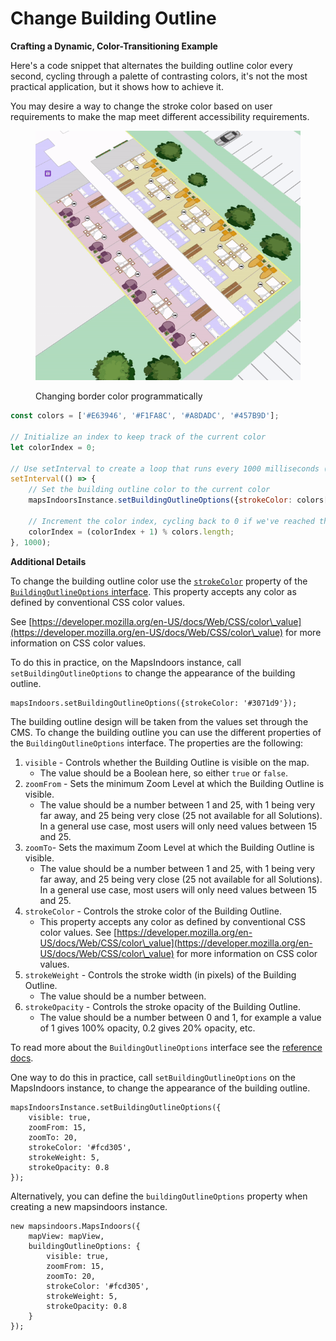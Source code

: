 # Change Building Outline

**Crafting a Dynamic, Color-Transitioning Example**

Here's a code snippet that alternates the building outline color every second, cycling through a palette of contrasting colors, it's not the most practical application, but it shows how to achieve it.

You may desire a way to change the stroke color based on user requirements to make the map meet different accessibility requirements.

<figure><img src="../../.gitbook/assets/stroke_color.gif" alt=""><figcaption><p>Changing border color programmatically</p></figcaption></figure>

```javascript
const colors = ['#E63946', '#F1FA8C', '#A8DADC', '#457B9D'];

// Initialize an index to keep track of the current color
let colorIndex = 0;

// Use setInterval to create a loop that runs every 1000 milliseconds (1 second)
setInterval(() => {
    // Set the building outline color to the current color
    mapsIndoorsInstance.setBuildingOutlineOptions({strokeColor: colors[colorIndex]});

    // Increment the color index, cycling back to 0 if we've reached the end of the colors array
    colorIndex = (colorIndex + 1) % colors.length;
}, 1000);
```

**Additional Details**

To change the building outline color use the [`strokeColor`](https://developer.mozilla.org/en-US/docs/Web/CSS/color\_value) property of the [`BuildingOutlineOptions` interface](https://app.mapsindoors.com/mapsindoors/js/sdk/latest/docs/BuildingOutlineOptions.html). This property accepts any color as defined by conventional CSS color values.&#x20;

See [https://developer.mozilla.org/en-US/docs/Web/CSS/color\_value](https://developer.mozilla.org/en-US/docs/Web/CSS/color\_value) for more information on CSS color values.

To do this in practice, on the MapsIndoors instance, call `setBuildingOutlineOptions` to change the appearance of the building outline.

```
mapsIndoors.setBuildingOutlineOptions({strokeColor: '#3071d9'});
```

The building outline design will be taken from the values set through the CMS. To change the building outline you can use the different properties of the `BuildingOutlineOptions` interface. The properties are the following:

1. `visible` - Controls whether the Building Outline is visible on the map.
   * The value should be a Boolean here, so either `true` or `false`.
2. `zoomFrom` - Sets the minimum Zoom Level at which the Building Outline is visible.
   * The value should be a number between 1 and 25, with 1 being very far away, and 25 being very close (25 not available for all Solutions). In a general use case, most users will only need values between 15 and 25.
3. `zoomTo`- Sets the maximum Zoom Level at which the Building Outline is visible.
   * The value should be a number between 1 and 25, with 1 being very far away, and 25 being very close (25 not available for all Solutions). In a general use case, most users will only need values between 15 and 25.
4. `strokeColor` - Controls the stroke color of the Building Outline.
   * This property accepts any color as defined by conventional CSS color values. See [https://developer.mozilla.org/en-US/docs/Web/CSS/color\_value](https://developer.mozilla.org/en-US/docs/Web/CSS/color\_value) for more information on CSS color values.
5. `strokeWeight` - Controls the stroke width (in pixels) of the Building Outline.
   * The value should be a number between.
6. `strokeOpacity` - Controls the stroke opacity of the Building Outline.
   * The value should be a number between 0 and 1, for example a value of 1 gives 100% opacity, 0.2 gives 20% opacity, etc.

To read more about the `BuildingOutlineOptions` interface see the [reference docs](https://app.mapsindoors.com/mapsindoors/js/sdk/latest/docs/BuildingOutlineOptions.html).

One way to do this in practice, call `setBuildingOutlineOptions` on the MapsIndoors instance, to change the appearance of the building outline.

```
mapsIndoorsInstance.setBuildingOutlineOptions({
    visible: true,
    zoomFrom: 15,
    zoomTo: 20,
    strokeColor: '#fcd305',
    strokeWeight: 5,
    strokeOpacity: 0.8
});
```

Alternatively, you can define the `buildingOutlineOptions` property when creating a new mapsindoors instance.

```
new mapsindoors.MapsIndoors({
    mapView: mapView,
    buildingOutlineOptions: {
        visible: true,
        zoomFrom: 15,
        zoomTo: 20,
        strokeColor: '#fcd305',
        strokeWeight: 5,
        strokeOpacity: 0.8
    }
});
```

[\
](https://docs.mapsindoors.com/display-language)
